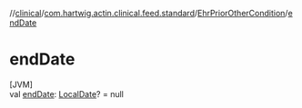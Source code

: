 //[clinical](../../../index.md)/[com.hartwig.actin.clinical.feed.standard](../index.md)/[EhrPriorOtherCondition](index.md)/[endDate](end-date.md)

# endDate

[JVM]\
val [endDate](end-date.md): [LocalDate](https://docs.oracle.com/javase/8/docs/api/java/time/LocalDate.html)? = null
